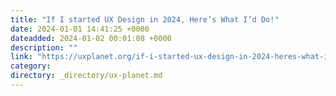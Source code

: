 ```yaml
---
title: "If I started UX Design in 2024, Here’s What I’d Do!"
date: 2024-01-01 14:41:25 +0000
dateadded: 2024-01-02 00:01:08 +0000
description: ""
link: "https://uxplanet.org/if-i-started-ux-design-in-2024-heres-what-i-d-do-b2c05d147855?source=rss----819cc2aaeee0---4"
category:
directory: _directory/ux-planet.md
---
```

